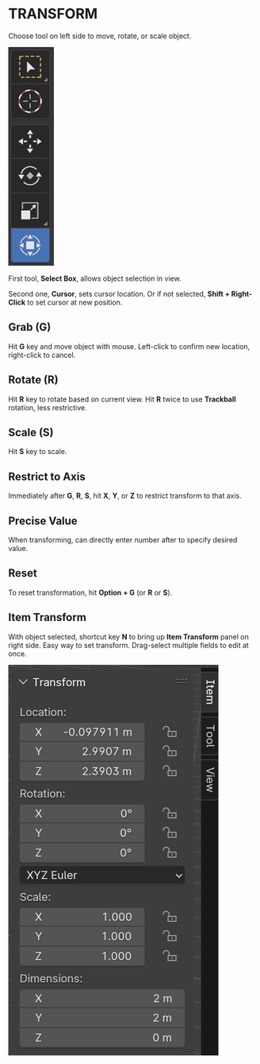 # TRANSFORM

Choose tool on left side to move, rotate, or scale object.

![Transform](/assets/transform.png)

First tool, **Select Box**, allows object selection in view.

Second one, **Cursor**, sets cursor location. Or if not selected, **Shift + Right-Click** to set cursor at new position.

## Grab (G)

Hit **G** key and move object with mouse. Left-click to confirm new location, right-click to cancel.

## Rotate (R)

Hit **R** key to rotate based on current view. Hit **R** twice to use **Trackball** rotation, less restrictive.

## Scale (S)

Hit **S** key to scale.

## Restrict to Axis

Immediately after **G**, **R**, **S**, hit **X**, **Y**, or **Z** to restrict transform to that axis.

## Precise Value

When transforming, can directly enter number after to specify desired value.

## Reset

To reset transformation, hit **Option + G** (or **R** or **S**).

## Item Transform

With object selected, shortcut key **N** to bring up **Item Transform** panel on right side. Easy way to set transform. Drag-select multiple fields to edit at once.

![Item Transform](/assets/interface/item-transform.png)
